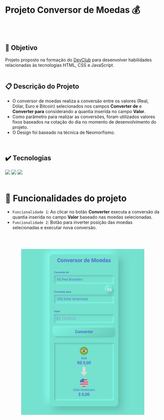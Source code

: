 # Projeto Conversor de Moedas :moneybag:
<br>
<br>

##  :dart: Objetivo
Projeto proposto na formação do [DevClub](https://rodolfomori.com.br/devclub) para desenvolver habilidades relacionadas às tecnologias HTML, CSS e JavaScript.
<br>
<br>

## :clipboard: Descrição do Projeto
- O conversor de moedas realiza a conversão entre os valores (Real, Dólar, Euro e Bitcoin) selecionados nos campos **Converter de** e **Converter para** considerando a quantia inserida no campo **Valor**.
- Como parâmetro para realizar as conversões, foram utilizados valores fixos baseados na cotação do dia no momento de desenvolvimento do projeto.
- O Design foi baseado na técnica de Neomorfismo.
<br>

## :heavy_check_mark: Tecnologias
<span>
<img src="https://img.shields.io/badge/HTML5-E34F26?style=for-the-badge&logo=html5&logoColor=white"/>
<img src="https://img.shields.io/badge/CSS3-1572B6?style=for-the-badge&logo=css3&logoColor=white"/>
<img src="https://img.shields.io/badge/JavaScript-F7DF1E?style=for-the-badge&logo=javascript&logoColor=black"/>
</span>
<br>
<br>


# :hammer: Funcionalidades do projeto
- `Funcionalidade 1`: Ao clicar no botão **Converter** executa a conversão da quantia inserida no campo **Valor** baseado nas moedas selecionadas.
- `Funcionalidade 2`: Botão para inverter posição das moedas selecionadas e executar nova conversão.
<br>

<h2 align="center">
<img src="https://github.com/AlanTeixeira88/Projeto-Conversor-De-Moedas/blob/master/Assets/gif.gif?raw=true" width="400px" />
</h2>
